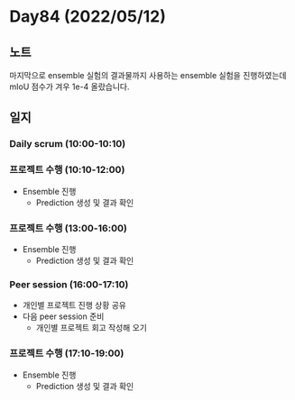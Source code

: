 # Day84 (2022/05/12)

## 노트

마지막으로 ensemble 실험의 결과물까지 사용하는 ensemble 실험을 진행하였는데 mIoU 점수가 겨우 1e-4 올랐습니다.

## 일지

### Daily scrum (10:00-10:10)

### 프로젝트 수행 (10:10-12:00)

  * Ensemble 진행
    * Prediction 생성 및 결과 확인

### 프로젝트 수행 (13:00-16:00)

  * Ensemble 진행
    * Prediction 생성 및 결과 확인

### Peer session (16:00-17:10)

  * 개인별 프로젝트 진행 상황 공유
  * 다음 peer session 준비
    * 개인별 프로젝트 회고 작성해 오기

### 프로젝트 수행 (17:10-19:00)

  * Ensemble 진행
    * Prediction 생성 및 결과 확인
